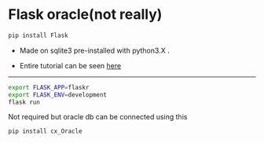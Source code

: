 # Flask oracle(not really)

```python 
pip install Flask
```
- Made on sqlite3 pre-installed with python3.X .


- Entire tutorial can be seen 
[here](http://flask.pocoo.org/docs/1.0/tutorial/factory/)



___
```bash
export FLASK_APP=flaskr
export FLASK_ENV=development
flask run
```

Not required but oracle db can be connected using this
```python 
pip install cx_Oracle
```


